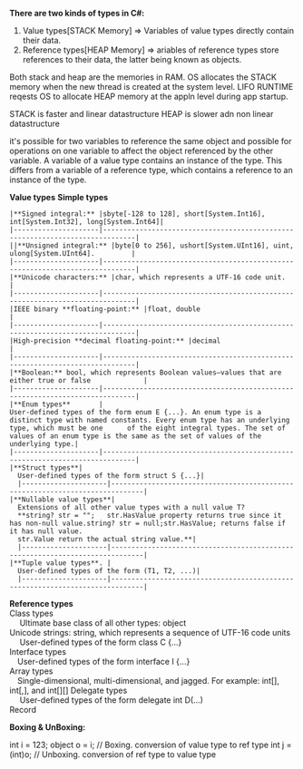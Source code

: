 **﻿There are two kinds of types in C#:**
  1) Value types[STACK Memory]      => Variables of value types directly contain their data. 
  2) Reference types[HEAP Memory]  => ariables of reference types store references to their data, the latter being known as objects.

Both stack and heap are the memories in RAM. 
OS allocates the STACK memory when the new thread is created at the system level. LIFO
RUNTIME reqests OS to allocate HEAP memory at the appln level during app startup.

STACK is faster and linear datastructure
HEAP is slower adn non linear datastructure

it's possible for two variables to reference the same object and possible for operations on one variable to affect the object referenced by the other variable.
A variable of a value type contains an instance of the type. This differs from a variable of a reference type, which contains a reference to an instance of the type. 

**Value types**
  **Simple types**
  
    |**Signed integral:** |sbyte[-128 to 128], short[System.Int16], int[System.Int32], long[System.Int64]|
    |---------------------|------------------------------------------------------------------------------|
    ||**Unsigned integral:** |byte[0 to 256], ushort[System.UInt16], uint, ulong[System.UInt64].         |   
    |---------------------|------------------------------------------------------------------------------|
    |**Unicode characters:** |char, which represents a UTF-16 code unit.                                 |
    |---------------------|------------------------------------------------------------------------------|
    |IEEE binary **floating-point:** |float, double                                                      |
    |---------------------|------------------------------------------------------------------------------|
    |High-precision **decimal floating-point:** |decimal                                                 |
    |---------------------|------------------------------------------------------------------------------|
    |**Boolean:** bool, which represents Boolean values—values that are either true or false             |
    |---------------------|------------------------------------------------------------------------------|
    |**Enum types**       |
    User-defined types of the form enum E {...}. An enum type is a distinct type with named constants. Every enum type has an underlying type, which must be one      of the eight integral types. The set of values of an enum type is the same as the set of values of the underlying type.|
    |---------------------|------------------------------------------------------------------------------|
    |**Struct types**|
      User-defined types of the form struct S {...}|
      |---------------------|------------------------------------------------------------------------------|
    |**Nullable value types**|
      Extensions of all other value types with a null value T?
      **string? str = "";   str.HasValue property returns true since it has non-null value.string? str = null;str.HasValue; returns false if it has null value.
      str.Value return the actual string value.**|
      |---------------------|------------------------------------------------------------------------------|
    |**Tuple value types**. |
      User-defined types of the form (T1, T2, ...)|
      |---------------------|------------------------------------------------------------------------------|
  **Reference types**<br/>
    Class types<br/>
      &emsp; Ultimate base class of all other types: object<br/>
    Unicode strings: string, which represents a sequence of UTF-16 code units<br/>
     &emsp; User-defined types of the form class C {...}<br/>
    Interface types<br/>
      &emsp;User-defined types of the form interface I {...}<br/>
    Array types<br/>
      &emsp;Single-dimensional, multi-dimensional, and jagged. For example: int[], int[,], and int[][]
    Delegate types<br/>
     &emsp; User-defined types of the form delegate int D(...)<br/>
    Record<br/>


**Boxing & UnBoxing:**

int i = 123;
object o = i;    // Boxing.  conversion of value type to ref type
int j = (int)o;  // Unboxing. conversion of ref type to value type
